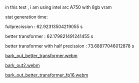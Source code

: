 in this test , i am using intel arc A750 with 8gb vram

stat generation time:

fullprecission : 62.92313504219055 s

better transformer : 62.179821491241455 s

better transformer with half precission : 73.68977046012878 s

[bark_out_better_transformer.webm](https://github.com/user-attachments/assets/83d7d009-ed98-4fae-b967-ba4fb25576a9)



[bark_out2.webm](https://github.com/user-attachments/assets/dd2996de-e981-466f-8161-15a9bec46680)



[bark_out_better_transformer_fp16.webm](https://github.com/user-attachments/assets/8c95e5ca-030b-4c2a-aa35-ab4709160c2a)
